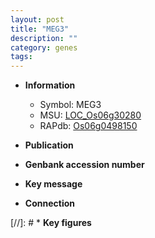 ```yaml
---
layout: post
title: "MEG3"
description: ""
category: genes
tags: 
---
```


* **Information**  
    + Symbol: MEG3  
    + MSU: [LOC_Os06g30280](http://rice.uga.edu/cgi-bin/ORF_infopage.cgi?orf=LOC_Os06g30280)  
    + RAPdb: [Os06g0498150](http://rapdb.dna.affrc.go.jp/viewer/gbrowse_details/irgsp1?name=Os06g0498150)  

* **Publication**  

* **Genbank accession number**  

* **Key message**  

* **Connection**  

[//]: # * **Key figures**  


